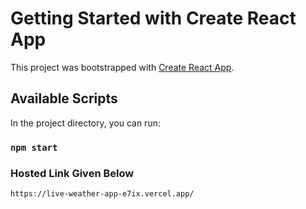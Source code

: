 # Getting Started with Create React App

This project was bootstrapped with [Create React App](https://github.com/facebook/create-react-app).

## Available Scripts

In the project directory, you can run:

### `npm start`

### Hosted Link Given Below

`https://live-weather-app-e7ix.vercel.app/`
